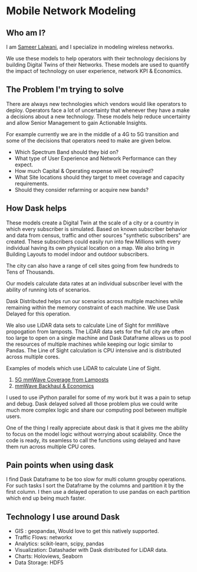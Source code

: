 Mobile Network Modeling
========

Who am I?
---------

I am [Sameer Lalwani](https://www.linkedin.com/in/lalwanisameer/), and I specialize in modeling wireless networks. 

We use these models to help operators with their technology decisions by building Digital Twins of their Networks. These models are used to quantify the impact of technology on user experience, network KPI & Economics.

The Problem I'm trying to solve
-------------------------------

There are always new technologies which vendors would like operators to deploy. Operators face a lot of uncertainty that whenever they have a make a decisions about a new technology. These models help reduce uncertainty and allow Senior Management to gain Actionable Insights. 

For example currently we are in the middle of a 4G to 5G transition and some of the decisions that operators need to make are given below.

- Which Spectrum Band should they bid on?
- What type of User Experience and Network Performance can they expect.
- How much Capital & Operating expense will be required?
- What Site locations should they target to meet coverage and capacity requirements.
- Should they consider refarming or acquire new bands?  


How Dask helps
--------------

These models create a Digital Twin at the scale of a city or a country in which every subscriber is simulated. Based on known subscriber behavior and data from census, traffic and other sources "synthetic subscribers" are created. These subscribers could easily run into few Millions with every individual having its own physical location on a map.
We also bring in Building Layouts to model indoor and outdoor subscribers.

The city can also have a range of cell sites going from few hundreds to Tens of Thousands.

Our models calculate data rates at an individual subscriber level with the ability of running lots of scenarios.

Dask Distributed helps run our scenarios across multiple machines while remaining within the memory constraint of each machine. We use Dask Delayed for this operation.

We also use LiDAR data sets to calculate Line of Sight for mmWave propogation from lamposts. The LiDAR data sets for the full city are often too large to open on a single machine and Dask Dataframe allows us to pool the resources of multiple machines while keeping our logic similar to Pandas.
The Line of Sight calculation is CPU intensive and is distributed across multiple cores.

Examples of models which use LiDAR to calculate Line of Sight.
1. [5G mmWave Coverage from Lamposts](https://www.linkedin.com/pulse/how-much-5g-coverage-you-really-get-from-lampposts-sameer/) 
2. [mmWave Backhaul & Economics](https://www.linkedin.com/pulse/why-terragraph-mmwave-backhaul-essential-5g-lalwani-mba-ms-ee/)


I used to use iPython parallel for some of my work but it was a pain to setup and debug. Dask delayed solved all those problem plus we could write much more complex logic and share our computing pool between multiple users.

One of  the thing I really appreciate about dask is that it gives me the ability to focus on the model logic without worrying about scalability. Once the code is ready, its seamless to call the functions using delayed and have them run across multiple CPU cores.

Pain points when using dask
---------------------------

I find Dask Dataframe to be too slow for multi column groupby operations. For such tasks I sort the Dataframe by the columns and partition it by the first column. I then use a delayed operation to use pandas on each partition which end up being much faster.

Technology I use around Dask
----------------------------

- GIS : geopandas, Would love to get this natively supported.
- Traffic Flows: networkx
- Analytics: scikit-learn, scipy, pandas
- Visualization: Datashader with Dask distributed for LiDAR data. 
- Charts: Holoviews, Seaborn 
- Data Storage: HDF5
